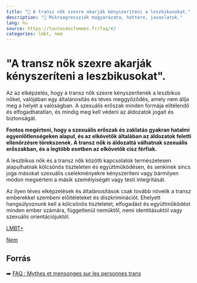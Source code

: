 ```yaml
---
title: "🚫 A transz nők szexre akarják kényszeríteni a leszbikusokat."
description: "🚫 Mikroagressziók magyarázata, háttere, javaslatok."
lang: hu
source: https://toutesdesfemmes.fr/faq/#2
categories: lmbt, nem
---
```


<div class="wiki-content agression-title">

# "A transz nők szexre akarják kényszeríteni a leszbikusokat".

Az az elképzelés, hogy a transz nők szexre kényszerítenék a leszbikus nőket, valójában egy általánosítás és téves meggyőződés, amely nem állja meg a helyét a valóságban. A szexuális erőszak minden formája elítélendő és elfogadhatatlan, és mindig meg kell védeni az áldozatok jogait és biztonságát.

**Fontos megérteni, hogy a szexuális erőszak és zaklatás gyakran hatalmi egyenlőtlenségeken alapul, és az elkövetők általában az áldozatok feletti ellenőrzésre törekszenek. A transz nők is áldozattá válhatnak szexuális erőszakban, és a legtöbb esetben az elkövetők cisz férfiak.**

A leszbikus nők és a transz nők közötti kapcsolatok természetesen alapulhatnak kölcsönös tiszteleten és együttműködésen, és senkinek sincs joga másokat szexuális cselekményekre kényszeríteni vagy bármilyen módon megsérteni a másik személyiségét vagy testi integritását.

Az ilyen téves elképzelések és általánosítások csak tovább növelik a transz emberekkel szembeni előítéleteket és diszkriminációt. Ehelyett hangsúlyoznunk kell a kölcsönös tiszteletet, elfogadást és együttműködést minden ember számára, függetlenül nemüktől, nemi identitásuktól vagy szexuális orientációjuktól.


<div class="categories">

[LMBT+](/#/entry?id=lmbt)

[Nem](/#/entry?id=nem)

</div>

## Forrás

➡️ [FAQ : Mythes et mensonges sur les personnes trans](https://toutesdesfemmes.fr/faq-mythes-et-mensonges-sur-les-personnes-trans/)

</div>